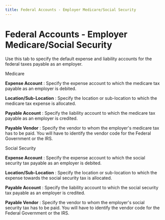 ```yaml
---
title: Federal Accounts - Employer Medicare/Social Security
---
```


# Federal Accounts - Employer Medicare/Social Security


Use this tab to specify the default expense and liability accounts for  the federal taxes payable as an employer.


Medicare


**Expense Account**
: Specify the expense account to which the medicare  tax payable as an employer is debited.


**Location/Sub-Location**
: Specify the location or sub-location to which the  medicare tax expense is allocated.


**Payable Account**
: Specify the liability account to which the medicare  tax payable as an employer is credited.


**Payable Vendor**
: Specify the vendor to whom the employer's medicare  tax has to be paid. You will have to identify the vendor code for the  Federal Government or the IRS.


Social Security


**Expense Account**
: Specify the expense account to which the social  security tax payable as an employer is debited.


**Location/Sub-Location**
: Specify the location or sub-location to which the  expense towards the social security tax is allocated.


**Payable Account**
: Specify the liability account to which the social  security tax payable as an employer is credited.


**Payable Vendor**
: Specify the vendor to whom the employer's social  security tax has to be paid. You will have to identify the vendor code  for the Federal Government or the IRS.

